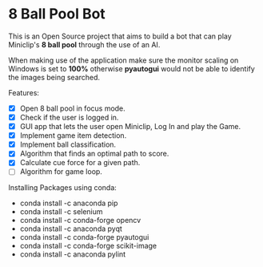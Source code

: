 # 8 Ball Pool Bot

This is an Open Source project that aims to build a bot that can play Miniclip's **8 ball pool** through the use of an AI.

When making use of the application make sure the monitor scaling on Windows is set to **100%** otherwise **pyautogui** would not be able to identify the images being searched.

Features:
- [x] Open 8 ball pool in focus mode.
- [x] Check if the user is logged in.
- [x] GUI app that lets the user open Miniclip, Log In and play the Game.
- [x] Implement game item detection.
- [x] Implement ball classification.
- [x] Algorithm that finds an optimal path to score.
- [x] Calculate cue force for a given path.
- [ ] Algorithm for game loop.

Installing Packages using conda:
- conda install -c anaconda pip
- conda install -c selenium
- conda install -c conda-forge opencv
- conda install -c anaconda pyqt
- conda install -c conda-forge pyautogui
- conda install -c conda-forge scikit-image
- conda install -c anaconda pylint
